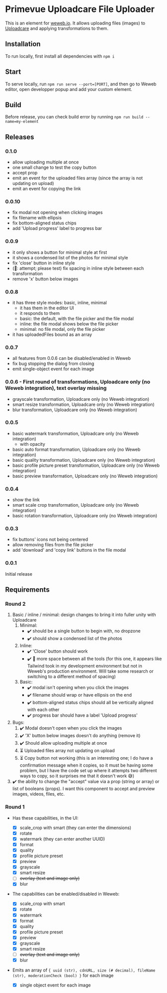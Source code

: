 # Primevue Uploadcare File Uploader

This is an element for [weweb.io](https://www.weweb.io/). It allows uploading files (images) to [Uploadcare](https://uploadcare.com/) and applying transformations to them.

## Installation

To run locally, first install all dependencies with `npm i`

## Start

To serve locally, run `npm run serve --port=[PORT]`, and then go to Weweb editor, open developper popup and add your custom element.

## Build

Before release, you can check build error by running `npm run build --name=my-element`

## Releases

### 0.1.0

- allow uploading multiple at once
- one small change to test the copy button
- accept prop
- emit an event for the uploaded files array (since the array is not updating on upload)
- emit an event for copying the link

### 0.0.10

- fix modal not opening when clicking images
- fix filename with ellipsis
- fix bottom-aligned status chips
- add 'Upload progress' label to progress bar

### 0.0.9

- it only shows a button for minimal style at first
- it shows a condensed list of the photos for minimal style
- fix 'close' button in inline style
- (📐: attempt; please test) fix spacing in inline style between each transformation
- remove 'x' button below images

### 0.0.8

- it has three style modes: basic, inline, minimal
  - it has them in the editor UI
  - it responds to them
  - basic: the default, with the file picker and the file modal
  - inline: the file modal shows below the file picker
  - minimal: no file modal, only the file picker
- it has uploadedFiles bound as an array

### 0.0.7

- all features from 0.0.6 can be disabled/enabled in Weweb
- fix bug stopping the dialog from closing
- emit single-object event for each image

### 0.0.6 - First round of transformations, Uploadcare only (no Weweb integration), text overlay missing

- grayscale transformation, Uploadcare only (no Weweb integration)
- smart resize transformation, Uploadcare only (no Weweb integration)
- blur transformation, Uploadcare only (no Weweb integration)

### 0.0.5

- basic watermark transformation, Uploadcare only (no Weweb integration)
  - with opacity
- basic auto format transformation, Uploadcare only (no Weweb integration)
- basic quality transformation, Uploadcare only (no Weweb integration)
- basic profile picture preset transformation, Uploadcare only (no Weweb integration)
- basic preview transformation, Uploadcare only (no Weweb integration)

### 0.0.4

- show the link
- smart scale crop transformation, Uploadcare only (no Weweb integration)
- basic rotation transformation, Uploadcare only (no Weweb integration)

### 0.0.3

- fix buttons' icons not being centered
- allow removing files from the file picker
- add 'download' and 'copy link' buttons in the file modal

### 0.0.1

Initial release

## Requirements

### Round 2

1. Basic / inline / minimal: design changes to bring it into fuller unity with Uploadcare
   1. Minimal:
      - ✔️ should be a single button to begin with, no dropzone
      - ✔️ should show a condensed list of the photos
   2. Inline:
      - ✔️ 'Close' button should work
      - ✔️ 📐 more space between all the tools (for this one, it appears like Tailwind took in my development environment but not in Weweb's production environment. Will take some research or switching to a different method of spacing)
   3. Basic:
      - ✔️ modal isn't opening when you click the images
      - ✔️ filename should wrap or have ellipsis on the end
      - ✔️ bottom-aligned status chips should all be vertically aligned with each other
      - ✔️ progress bar should have a label 'Upload progress'
2. Bugs:
   1. ✔️ Modal doesn't open when you click the images
   2. ✔️ 'X' button below images doesn't do anything (remove it)
   3. ✔️ Should allow uploading multiple at once
   4. ⏳ Uploaded files array not updating on upload
   5. ⏳ Copy button not working (this is an interesting one; I do have a confirmation message when it copies, so it must be having some problem, but I have the code set up where it attempts two different ways to copy, so it surprises me that it doesn't work 😅)
3. ✔️ the ability to change the "accept" value via a prop (string or array) or list of booleans (props). I want this component to accept and preview images, videos, files, etc.

### Round 1

- Has these capabilities, in the UI:

  - [x] scale_crop with smart (they can enter the dimensions)
  - [x] rotate
  - [x] watermark (they can enter another UUID)
  - [x] format
  - [x] quality
  - [x] profile picture preset
  - [x] preview
  - [x] grayscale
  - [x] smart resize
  - [ ] ~~overlay (text and image only)~~
  - [x] blur

- The capabilities can be enabled/disabled in Weweb:

  - [x] scale_crop with smart
  - [x] rotate
  - [x] watermark
  - [x] format
  - [x] quality
  - [x] profile picture preset
  - [x] preview
  - [x] grayscale
  - [x] smart resize
  - [ ] ~~overlay (text and image only)~~
  - [x] blur

- Emits an array of `{ uuid (str), cdnURL, size (# decimal), fileName (str), moderationCheck (bool) }` for each image
  - [x] single object event for each image

